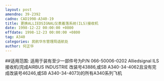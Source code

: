 ```yaml
---
layout: post
amendno: 39-2392
cadno: CAD1998-A340-19
title: 更换ALLIEDSIGNAL仪表着落系统(ILS)接收机
date: 1998-12-22 00:00:00 +0800
effdate: 1998-12-23 00:00:00 +0800
tag: A340
categories: 民航华东管理局适航处
author: 何正华
---
```


##适用范围:
适用于装有至少一部件号为P/N 066-50006-0202 Alliedsignal ILS接收机(完成AIRBUS INDUSTRIE 改装号43886,或SB A340-34-4062且没有完成改装号46246,或SB A340-34-4073)的所有A340系列飞机

